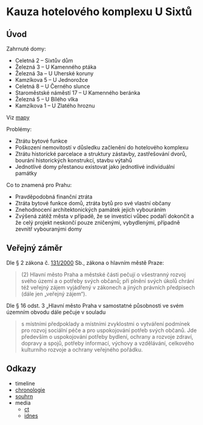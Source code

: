 Kauza hotelového komplexu U Sixtů
=================================


Úvod
----

Zahrnuté domy:

- Celetná 2 – Sixtův dům 
- Železná 3 – U Kamenného ptáka
- Železná 3a – U Uherské koruny
- Kamzíkova 5 – U Jednorožce
- Celetná 8 – U Černého slunce
- Staroměstské náměstí 17 – U Kamenného beránka
- Železná 5 – U Bílého vlka
- Kamzíkova 1 – U Zlatého hroznu

Viz [mapy](foto/)

Problémy:

- Ztrátu bytové funkce
- Poškození nemovitostí v důsledku začlenění do hotelového komplexu 
- Ztrátu historické parcelace a struktury zástavby, zastřešování dvorů, bourání historických konstrukcí, stavbu výtahů
- Jednotlivé domy přestanou existovat jako jednotlivé individuální památky 

Co to znamená pro Prahu:

- Pravděpodobná finanční ztráta
- Ztráta bytové funkce domů, ztráta bytů pro své vlastní občany
- Znehodnocení architektonických památek jejich vybouráním
- Zvýšená zátěž města v případě, že se investici vůbec podaří dokončit a že celý projekt neskončí pouze zničenými, vybydlenými, případně zevnitř vybouranými domy


Veřejný záměr
-------------

Dle § 2 zákona č. [131/2000][] Sb., zákona o hlavním městě Praze:
 
> (2) Hlavní město Praha a městské části pečují o všestranný rozvoj svého území a o potřeby svých občanů; při plnění svých úkolů chrání též veřejný zájem vyjádřený v zákonech a jiných právních předpisech (dále jen „veřejný zájem“).

Dle § 16 odst. 3 „Hlavní město Praha v samostatné působnosti ve svém územním obvodu dále pečuje v souladu

> s místními předpoklady a místními zvyklostmi o vytváření podmínek pro rozvoj sociální péče a pro uspokojování potřeb svých občanů. Jde především o uspokojování potřeby bydlení, ochrany a rozvoje zdraví, dopravy a spojů, potřeby informací, výchovy a vzdělávání, celkového kulturního rozvoje a ochrany veřejného pořádku. 

Odkazy
------

* timeline
* [chronologie][]
* [souhrn][]
* media
	* [ct][]
	* [idnes][]

[chronologie]: http://obcanskymonitoring.cz/?p=4036
[souhrn]: http://obcanskymonitoring.cz/?p=3970
[131/2000]: http://www.zakonyprolidi.cz/cs/2000-131
[idnes]: http://bydleni.idnes.cz/hotel-celetna-u-sixtu-0t4-/stavba.aspx?c=A150610_184612_stavba_web
[ct]: http://www.ceskatelevize.cz/ct24/regiony/1501840-u-staromestskeho-namesti-vznikne-z-bytu-hotel-najemnici-musi-pryc
